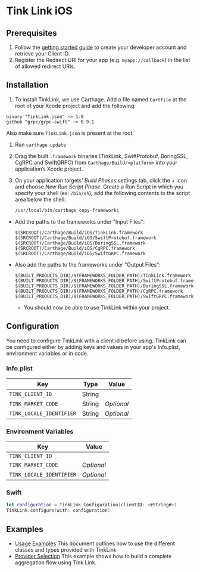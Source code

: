 # Tink Link iOS

## Prerequisites
1. Follow the [getting started guide](https://docs.tink.com/resources/getting-started/set-up-your-account) to create your developer account and retrieve your Client ID.
2. Register the Redirect URI for your app (e.g. `myapp://callback`) in the list of allowed redirect URIs.

## Installation

1. To install TinkLink, we use Carthage. Add a file named `Cartfile` at the root of your Xcode project and add the following:

```
binary "TinkLink.json" ~> 1.0
github "grpc/grpc-swift" ~> 0.9.1
```

Also make sure `TinkLink.json` is present at the root. 
 
1. Run `carthage update`
1. Drag the built `.framework` binaries (TinkLink, SwiftProtobuf, BoringSSL, CgRPC and SwiftGRPC) from `Carthage/Build/<platform>` into your application’s Xcode project.
1. On your application targets’ _Build Phases_ settings tab, click the _+_ icon and choose _New Run Script Phase_. Create a Run Script in which you specify your shell (ex: `/bin/sh`), add the following contents to the script area below the shell:

    ```sh
    /usr/local/bin/carthage copy-frameworks
    ```

- Add the paths to the frameworks under "Input Files":

    ```
    $(SRCROOT)/Carthage/Build/iOS/TinkLink.framework
    $(SRCROOT)/Carthage/Build/iOS/SwiftProtobuf.framework
    $(SRCROOT)/Carthage/Build/iOS/BoringSSL.framework
    $(SRCROOT)/Carthage/Build/iOS/CgRPC.framework
    $(SRCROOT)/Carthage/Build/iOS/SwiftGRPC.framework
    ```

- Also add the paths to the frameworks under "Output Files":

    ```
    $(BUILT_PRODUCTS_DIR)/$(FRAMEWORKS_FOLDER_PATH)/TinkLink.framework
    $(BUILT_PRODUCTS_DIR)/$(FRAMEWORKS_FOLDER_PATH)/SwiftProtobuf.framework
    $(BUILT_PRODUCTS_DIR)/$(FRAMEWORKS_FOLDER_PATH)/BoringSSL.framework
    $(BUILT_PRODUCTS_DIR)/$(FRAMEWORKS_FOLDER_PATH)/CgRPC.framework
    $(BUILT_PRODUCTS_DIR)/$(FRAMEWORKS_FOLDER_PATH)/SwiftGRPC.framework
    ```
    
    - You should now be able to use TinkLink within your project. 


## Configuration
You need to configure TinkLink with a client id before using.
TinkLink can be configured either by adding keys and values in your app's Info.plist, environment variables or in code.

### Info.plist
Key | Type | Value
--- | ---- | -----
`TINK_CLIENT_ID` | String |
`TINK_MARKET_CODE` | String | *Optional*
`TINK_LOCALE_IDENTIFIER` | String | *Optional*

### Environment Variables
Key | Value
--- | -----
`TINK_CLIENT_ID` | 
`TINK_MARKET_CODE` | *Optional*
`TINK_LOCALE_IDENTIFIER` | *Optional*

### Swift
```swift
let configuration = TinkLink.Configuration(clientID: <#String#>)
TinkLink.configure(with: configuration)
```

## Examples
- [Usage Examples](https://github.com/tink-ab/tink-link-ios/blob/master/USAGE.md) This document outlines how to use the different classes and types provided with TinkLink
- [Provider Selection](https://github.com/tink-ab/tink-link-ios/blob/master/Examples/ProviderSelection) This example shows how to build a complete aggregation flow using Tink Link.
